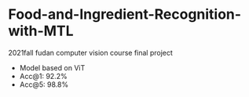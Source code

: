 # Food-and-Ingredient-Recognition-with-MTL
2021fall fudan computer vision course final project

- Model based on ViT
- Acc@1: 92.2%
- Acc@5: 98.8%
